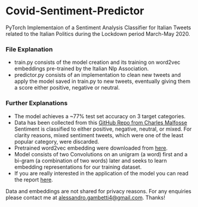 # Covid-Sentiment-Predictor

PyTorch Implementaion of a Sentiment Analysis Classifier for Italian Tweets related to the Italian Politics during the Lockdown period March-May 2020.

<h3> File Explanation </h3> 
<ul> 
  <li> train.py consists of the model creation and its training on word2vec embeddings pre-trained by the Italian Nlp Association.</li> 
  <li> predictor.py consists of an implementation to clean new tweets and apply the model saved in train.py to new tweets, eventually giving them a score either positive, negative or neutral. </li> 
</ul>


<h3> Further Explanations </h3> 
<ul> 
  <li> The model achieves a ~77% test set accuracy on 3 target categories. </li>
  <li> Data has been collected from this <a href = "https://github.com/charlesmalafosse/open-dataset-for-sentiment-analysis"> GitHub Repo from Charles Malfosse </a>
    Sentiment is classified to either positive, negative, neutral, or mixed. For clarity reasons, mixed sentiment tweets, which were one of the least popular category, were discarded.
  <li> Pretrained word2vec embedding were downloaded from <a href = "http://www.italianlp.it/resources/italian-word-embeddings/"> here</a>.</li>
  <li> Model consists of two Convolutions on an unigram (a word) first and a bi-gram (a combination of two words) later and seeks to learn embedding representations for our training dataset. </li> 
  <li> If you are really interested in the application of the model you can read the report <a href = "https://drive.google.com/file/d/1iEAgCbi5aXCOJaIm0WMTb10Qov8pgCE3/view?usp=sharing"> here</a>. </li>
</ul>

Data and embeddings are not shared for privacy reasons. For any enquiries please contact me at alessandro.gambetti4@gmail.com. Thanks!
